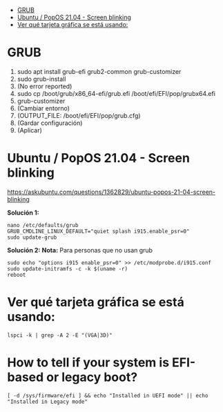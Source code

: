 <!-- TOC -->
* [GRUB](#grub)
* [Ubuntu / PopOS 21.04 - Screen blinking](#ubuntu--popos-2104---screen-blinking)
* [Ver qué tarjeta gráfica se está usando:](#ver-qué-tarjeta-gráfica-se-está-usando)
<!-- TOC -->


# GRUB

1. sudo apt install grub-efi grub2-common grub-customizer
2. sudo grub-install
3. (No error reported)
4. sudo cp /boot/grub/x86_64-efi/grub.efi /boot/efi/EFI/pop/grubx64.efi
5. grub-customizer
6. (Cambiar entorno)
7. (OUTPUT_FILE: /boot/efi/EFI/pop/grub.cfg)
8. (Gardar configuración)
9. (Aplicar)

# Ubuntu / PopOS 21.04 - Screen blinking
https://askubuntu.com/questions/1362829/ubuntu-popos-21-04-screen-blinking

**Solución 1:**
```
nano /etc/defaults/grub
GRUB_CMDLINE_LINUX_DEFAULT="quiet splash i915.enable_psr=0"
sudo update-grub
```
    
**Solución 2:**
**Nota:** Para personas que no usan grub

```
sudo echo "options i915 enable_psr=0" >> /etc/modprobe.d/i915.conf
sudo update-initramfs -c -k $(uname -r)
reboot
```

# Ver qué tarjeta gráfica se está usando:
`lspci -k | grep -A 2 -E "(VGA|3D)"`

# How to tell if your system is EFI-based or legacy boot?
`[ -d /sys/firmware/efi ] && echo "Installed in UEFI mode" || echo "Installed in Legacy mode"`
